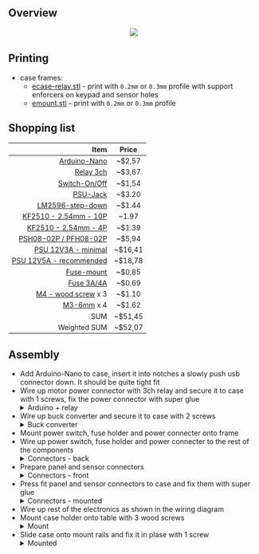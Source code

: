 ## Overview

<p align="center">
  <img src="img/case_relays-v2/wiring.png"/>
</p>

## Printing

- case frames:
  - [ecase-relay.stl](../models/ecase/ecase-relay.stl) - print with `0.2mm` or `0.3mm` profile with support enforcers on keypad and sensor holes
  - [emount.stl](../models/ecase/emount.stl) - print with `0.2mm` or `0.3mm` profile
  
## Shopping list

| Item                                                                                                                                                | Price   |
| --------------------------------------------------------------------------------------------------------------------------------------------------: | :-----: |
| [Arduino-Nano](https://www.ebay.com/itm/2-5-10PCS-USB-Nano-V3-0-ATmega328-16M-5V-Micro-controller-CH340G-Board-Arduino/173636038739)                | ~$2,57  |
| [Relay 3ch](https://www.ebay.com/itm/1-2-4-6-8-Channel-5V-Relay-Board-Module-Optocoupler-LED-for-Arduino-PiC-ARM-AVR/192135778784)                  | ~$3,67  |
| [Switch-On/Off](https://www.ebay.com/itm/10Pcs-12V-2-Pin-Car-Boat-Round-Dot-Light-ON-OFF-Rocker-Toggle-Switch-Tool-Black/382170389677)              | ~$1,54  |
| [PSU-Jack](https://www.ebay.com/itm/10x-DC-Power-Panel-Mount-Female-Socket-Connector-Jack-Plug-5-5x2-1mm/332050246178)                              | ~$3.20  |
| [LM2596-step-down](https://www.ebay.com/itm/LM2596-Step-Down-Module-DC-3V-40V-to1-5v-35V-3-3V-5V-12V-3A-Voltage-Regulator-US/162648939028)          | ~$1.44  |
| [KF2510 - 2.54mm - 10P](https://www.aliexpress.com/item/4000229636156.html?spm=a2g0s.9042311.0.0.426d4c4d4E2JyY)                                    | ~1.97   |
| [KF2510 - 2.54mm - 4P](https://www.aliexpress.com/item/4000229636156.html?spm=a2g0s.9042311.0.0.426d4c4d4E2JyY)                                     | ~$1.39  |
| [PSH08-02P / PFH08-02P](https://www.ebay.com/itm/10-Pairs-6-2mm-2-Pin-Male-Female-JST-SM-Housing-Crimp-Terminal-Connector/362591186288)             | ~$5,94  |
| [PSU 12V3A - minimal](https://www.meanwell-web.com/en-gb/ac-dc-industrial-desktop-adaptor-output-12vdc-at-gst36e12--p1j)                            | ~$16,41 |
| [PSU 12V5A - recommended](https://www.meanwell-web.com/en-gb/ac-dc-industrial-desktop-adaptor-with-3-pin-iec320-gs60a12--p1j)                       | ~$18,78 |
| [Fuse-mount](https://www.aliexpress.com/item/32897554363.html)                                                                                      | ~$0.85  |
| [Fuse 3A/4A](https://www.aliexpress.com/item/10PCS-5-20mm-Fast-Quick-Blow-Glass-Tube-Fuse-Assorted-Kit-Fast-Blow-Glass-Fuses-250V/32881363210.html) | ~$0.69  |
| [M4 - wood screw](https://www.ebay.com/itm/Self-Drilling-Drywall-Wood-Screws-M4-Bugle-Head-Coarse-Thread-Zinc-Plated/273011742134) x 3              | ~$1.10  |
| [M3-6mm](https://www.ebay.com/itm/10-20-50-100x-M2-M3-M4-M5-Stainless-Steel-Hex-Bolt-Socket-Cap-Screws-Head-DIN912/173028404303) x 4                | ~$1.62  |
| SUM                                                                                                                                                 | ~$51,45 |
| Weighted SUM                                                                                                                                        | ~$52,07 |

## Assembly

- Add Arduino-Nano to case, insert it into notches a slowly push usb connector down. It should be quite tight fit
- Wire up motor power connector with 3ch relay and secure it to case with 1 screws, fix the power connector with super glue
  <details>
    <summary>Arduino + relay</summary>
    <p align="center">
      <img src="img/case_relays-v2/electronics-1.jpg"/>
    </p>
  </details>
- Wire up buck converter and secure it to case with 2 screws
  <details>
    <summary>Buck converter</summary>
    <p align="center">
      <img src="img/case_relays-v2/electronics-2.jpg"/>
    </p>
  </details>
- Mount power switch, fuse holder and power connecter onto frame
- Wire up power switch, fuse holder and power connecter to the rest of the components
  <details>
    <summary>Connectors - back</summary>
    <p align="center">
      <img src="img/case_relays-v2/electronics-3.jpg"/>
    </p>
  </details>
- Prepare panel and sensor connectors
  <details>
    <summary>Connectors - front</summary>
    <p align="center">
      <img src="img/case_relays-v2/connectors.jpg"/>
    </p>
  </details>
- Press fit panel and sensor connectors to case and fix them with super glue
  <details>
    <summary>Connectors - mounted</summary>
    <p align="center">
      <img src="img/case_relays-v2/electronics-4.jpg"/>
    </p>
  </details>
- Wire up rest of the electronics as shown in the wiring diagram
- Mount case holder onto table with 3 wood screws
  <details>
    <summary>Mount</summary>
    <p align="center">
      <img src="img/case_relays-v2/mount.jpg"/>
    </p>
  </details>
- Slide case onto mount rails and fix it in plase with 1 screw
  <details>
    <summary>Mounted</summary>
    <p align="center">
      <img src="img/case_relays-v2/case.jpg"/>
    </p>
  </details>